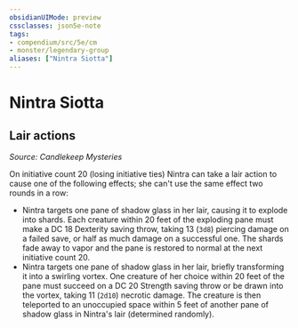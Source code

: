 ```yaml
---
obsidianUIMode: preview
cssclasses: json5e-note
tags:
- compendium/src/5e/cm
- monster/legendary-group
aliases: ["Nintra Siotta"]
---
```

# Nintra Siotta

## Lair actions
_Source: Candlekeep Mysteries_

On initiative count 20 (losing initiative ties) Nintra can take a lair action to cause one of the following effects; she can't use the same effect two rounds in a row:

- Nintra targets one pane of shadow glass in her lair, causing it to explode into shards. Each creature within 20 feet of the exploding pane must make a DC 18 Dexterity saving throw, taking 13 (`3d8`) piercing damage on a failed save, or half as much damage on a successful one. The shards fade away to vapor and the pane is restored to normal at the next initiative count 20.  
- Nintra targets one pane of shadow glass in her lair, briefly transforming it into a swirling vortex. One creature of her choice within 20 feet of the pane must succeed on a DC 20 Strength saving throw or be drawn into the vortex, taking 11 (`2d10`) necrotic damage. The creature is then teleported to an unoccupied space within 5 feet of another pane of shadow glass in Nintra's lair (determined randomly).